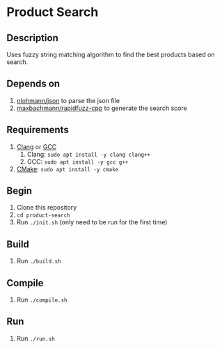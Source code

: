 # Product Search #

## Description ##
Uses fuzzy string matching algorithm to find the best products based on search.

## Depends on ##
1. [nlohmann/json](https://github.com/nlohmann/json) to parse the json file
2. [maxbachmann/rapidfuzz-cpp](https://github.com/maxbachmann/rapidfuzz-cpp) to generate the search score

## Requirements ##
1. [Clang](https://clang.llvm.org/) or [GCC](https://gcc.gnu.org/)
    1. Clang: `sudo apt install -y clang clang++`
    2. GCC: `sudo apt install -y gcc g++`
2. [CMake](https://cmake.org/): `sudo apt install -y cmake`

## Begin ##
1. Clone this repository
2. `cd product-search`
2. Run `./init.sh` (only need to be run for the first time)

## Build ##
1. Run `./build.sh`

## Compile ##
1. Run `./compile.sh`

## Run ##
1. Run `./run.sh`
